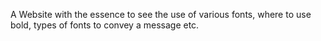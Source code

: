 A Website with the essence to see the use of various fonts, where to use bold, types of fonts to convey a message etc.
